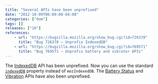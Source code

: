 ```yaml
---
title: "Several APIs have been unprefixed"
date: "2012-10-09T06:00:00-04:00"
categories: ["dom"]
tags: []
releases: ["16"]
references:
    - url: "https://bugzilla.mozilla.org/show_bug.cgi?id=726378"
      title: "Bug 726378 – Unprefix IndexedDB"
    - url: "https://bugzilla.mozilla.org/show_bug.cgi?id=769571"
      title: "Bug 769571 – Unprefix battery and vibrator APIs"
---
```

The [IndexedDB](https://developer.mozilla.org/docs/Web/API/IndexedDB_API) API has been unprefixed. Now you can use the standard [`indexedDB`](https://developer.mozilla.org/docs/Web/API/IDBEnvironment/indexedDB) property instead of `mozIndexedDB`. The [Battery Status](https://developer.mozilla.org/docs/Web/API/Battery_Status_API) and [Vibration](https://developer.mozilla.org/docs/Web/API/Vibration_API) APIs have also been unprefixed.
